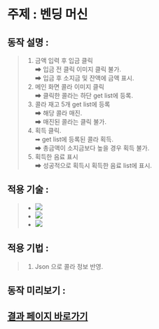 # 주제 : 벤딩 머신

## 동작 설명 :

> 1.  금액 입력 후 입금 클릭  
>     ➡ 입금 전 클릭 이미지 클릭 불가.  
>     ➡ 입금 후 소지금 및 잔액에 금액 표시.
> 2.  메인 화면 콜라 이미지 클릭  
>     ➡ 클릭한 콜라는 하단 get list에 등록.
> 3.  콜라 재고 5개 get list에 등록  
>     ➡ 해당 콜라 매진.  
>     ➡ 매진된 콜라는 클릭 불가.
> 4.  획득 클릭.  
>     ➡ get list에 등록된 콜라 획득.  
>     ➡ 총금액이 소지금보다 높을 경우 획득 불가.
> 5.  획득한 음료 표시  
>     ➡ 성공적으로 획득시 획득한 음료 list에 표시.

## 적용 기술 :

> - <img src="https://img.shields.io/badge/HTML-E34F26?style=flat-square&logo=HTML5&logoColor=white"/>
> - <img src="https://img.shields.io/badge/CSS-1572B6?style=flat-square&logo=CSS3&logoColor=white"/>
> - <img src="https://img.shields.io/badge/JavaScript-F7DF1E?style=flat-square&logo=JavaScript&logoColor=black"/>

## 적용 기법 :

> 1. Json 으로 콜라 정보 반영.

## 동작 미리보기 :

## [결과 페이지 바로가기](https://aydenote.github.io/Vending_Machine/index.html)
